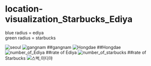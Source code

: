 # location-visualization_Starbucks_Ediya


blue radius = ediya </br>
green radius = starbucks

![seoul](https://user-images.githubusercontent.com/64695947/80898767-63cda180-8d42-11ea-9158-01c154c70698.png)
![gangnam](https://user-images.githubusercontent.com/64695947/80898768-662ffb80-8d42-11ea-9b76-284264ae8296.png)
##gangnam
![Hongdae](https://user-images.githubusercontent.com/64695947/80898769-67612880-8d42-11ea-8f87-0fe4f6c5ac5e.png)
##Hongdae
![number_of_Ediya](https://user-images.githubusercontent.com/64695947/80898778-88297e00-8d42-11ea-808b-ecb283a5b4c7.png)
##rate of Ediya
![number_of_starbucks](https://user-images.githubusercontent.com/64695947/80898772-6c25dc80-8d42-11ea-8675-80631f8e40f0.png)
##rate of Starbucks
![스벅,이디야](https://user-images.githubusercontent.com/64695947/80898773-6d570980-8d42-11ea-95e6-cd56a86379b8.png)
